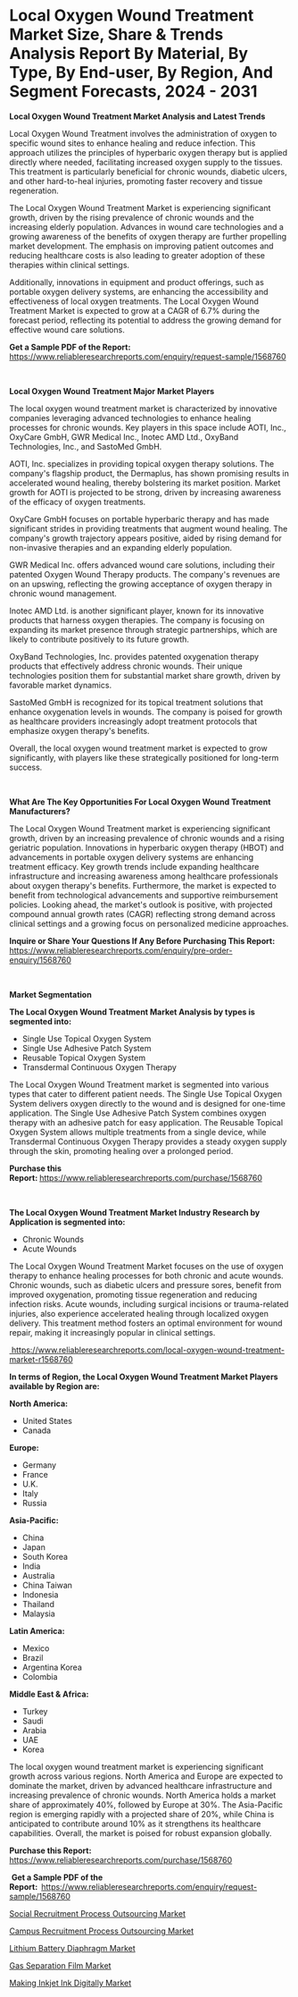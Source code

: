 <p><h1>Local Oxygen Wound Treatment Market Size, Share & Trends Analysis Report By Material, By Type, By End-user, By Region, And Segment Forecasts, 2024 - 2031</h1></p><p><strong>Local Oxygen Wound Treatment Market Analysis and Latest Trends</strong></p>
<p><p>Local Oxygen Wound Treatment involves the administration of oxygen to specific wound sites to enhance healing and reduce infection. This approach utilizes the principles of hyperbaric oxygen therapy but is applied directly where needed, facilitating increased oxygen supply to the tissues. This treatment is particularly beneficial for chronic wounds, diabetic ulcers, and other hard-to-heal injuries, promoting faster recovery and tissue regeneration.</p><p>The Local Oxygen Wound Treatment Market is experiencing significant growth, driven by the rising prevalence of chronic wounds and the increasing elderly population. Advances in wound care technologies and a growing awareness of the benefits of oxygen therapy are further propelling market development. The emphasis on improving patient outcomes and reducing healthcare costs is also leading to greater adoption of these therapies within clinical settings.</p><p>Additionally, innovations in equipment and product offerings, such as portable oxygen delivery systems, are enhancing the accessibility and effectiveness of local oxygen treatments. The Local Oxygen Wound Treatment Market is expected to grow at a CAGR of 6.7% during the forecast period, reflecting its potential to address the growing demand for effective wound care solutions.</p></p>
<p><strong>Get a Sample PDF of the Report:&nbsp;</strong> <a href="https://www.reliableresearchreports.com/enquiry/request-sample/1568760?utm_campaign=13&utm_medium=2&utm_source=Github&utm_content=ia&utm_term=14102024&utm_id=local-oxygen-wound-treatment">https://www.reliableresearchreports.com/enquiry/request-sample/1568760</a></p>
<p>&nbsp;</p>
<p><strong>Local Oxygen Wound Treatment Major Market Players</strong></p>
<p><p>The local oxygen wound treatment market is characterized by innovative companies leveraging advanced technologies to enhance healing processes for chronic wounds. Key players in this space include AOTI, Inc., OxyCare GmbH, GWR Medical Inc., Inotec AMD Ltd., OxyBand Technologies, Inc., and SastoMed GmbH.</p><p>AOTI, Inc. specializes in providing topical oxygen therapy solutions. The company's flagship product, the Dermaplus, has shown promising results in accelerated wound healing, thereby bolstering its market position. Market growth for AOTI is projected to be strong, driven by increasing awareness of the efficacy of oxygen treatments.</p><p>OxyCare GmbH focuses on portable hyperbaric therapy and has made significant strides in providing treatments that augment wound healing. The company's growth trajectory appears positive, aided by rising demand for non-invasive therapies and an expanding elderly population.</p><p>GWR Medical Inc. offers advanced wound care solutions, including their patented Oxygen Wound Therapy products. The company's revenues are on an upswing, reflecting the growing acceptance of oxygen therapy in chronic wound management.</p><p>Inotec AMD Ltd. is another significant player, known for its innovative products that harness oxygen therapies. The company is focusing on expanding its market presence through strategic partnerships, which are likely to contribute positively to its future growth.</p><p>OxyBand Technologies, Inc. provides patented oxygenation therapy products that effectively address chronic wounds. Their unique technologies position them for substantial market share growth, driven by favorable market dynamics.</p><p>SastoMed GmbH is recognized for its topical treatment solutions that enhance oxygenation levels in wounds. The company is poised for growth as healthcare providers increasingly adopt treatment protocols that emphasize oxygen therapy's benefits.</p><p>Overall, the local oxygen wound treatment market is expected to grow significantly, with players like these strategically positioned for long-term success.</p></p>
<p>&nbsp;</p>
<p><strong>What Are The Key Opportunities For Local Oxygen Wound Treatment Manufacturers?</strong></p>
<p><p>The Local Oxygen Wound Treatment market is experiencing significant growth, driven by an increasing prevalence of chronic wounds and a rising geriatric population. Innovations in hyperbaric oxygen therapy (HBOT) and advancements in portable oxygen delivery systems are enhancing treatment efficacy. Key growth trends include expanding healthcare infrastructure and increasing awareness among healthcare professionals about oxygen therapy's benefits. Furthermore, the market is expected to benefit from technological advancements and supportive reimbursement policies. Looking ahead, the market's outlook is positive, with projected compound annual growth rates (CAGR) reflecting strong demand across clinical settings and a growing focus on personalized medicine approaches.</p></p>
<p><strong>Inquire or Share Your Questions If Any Before Purchasing This Report:</strong> <a href="https://www.reliableresearchreports.com/enquiry/pre-order-enquiry/1568760?utm_campaign=13&utm_medium=2&utm_source=Github&utm_content=ia&utm_term=14102024&utm_id=local-oxygen-wound-treatment">https://www.reliableresearchreports.com/enquiry/pre-order-enquiry/1568760</a></p>
<p>&nbsp;</p>
<p><strong>Market Segmentation</strong></p>
<p><strong>The Local Oxygen Wound Treatment Market Analysis by types is segmented into:</strong></p>
<p><ul><li>Single Use Topical Oxygen System</li><li>Single Use Adhesive Patch System</li><li>Reusable Topical Oxygen System</li><li>Transdermal Continuous Oxygen Therapy</li></ul></p>
<p><p>The Local Oxygen Wound Treatment market is segmented into various types that cater to different patient needs. The Single Use Topical Oxygen System delivers oxygen directly to the wound and is designed for one-time application. The Single Use Adhesive Patch System combines oxygen therapy with an adhesive patch for easy application. The Reusable Topical Oxygen System allows multiple treatments from a single device, while Transdermal Continuous Oxygen Therapy provides a steady oxygen supply through the skin, promoting healing over a prolonged period.</p></p>
<p><strong>Purchase this Report:&nbsp;</strong><a href="https://www.reliableresearchreports.com/purchase/1568760?utm_campaign=13&utm_medium=2&utm_source=Github&utm_content=ia&utm_term=14102024&utm_id=local-oxygen-wound-treatment">https://www.reliableresearchreports.com/purchase/1568760</a></p>
<p>&nbsp;</p>
<p><strong>The Local Oxygen Wound Treatment Market Industry Research by Application is segmented into:</strong></p>
<p><ul><li>Chronic Wounds</li><li>Acute Wounds</li></ul></p>
<p><p>The Local Oxygen Wound Treatment Market focuses on the use of oxygen therapy to enhance healing processes for both chronic and acute wounds. Chronic wounds, such as diabetic ulcers and pressure sores, benefit from improved oxygenation, promoting tissue regeneration and reducing infection risks. Acute wounds, including surgical incisions or trauma-related injuries, also experience accelerated healing through localized oxygen delivery. This treatment method fosters an optimal environment for wound repair, making it increasingly popular in clinical settings.</p></p>
<p><a href="https://www.reliableresearchreports.com/local-oxygen-wound-treatment-market-r1568760?utm_campaign=13&utm_medium=2&utm_source=Github&utm_content=ia&utm_term=14102024&utm_id=local-oxygen-wound-treatment">&nbsp;https://www.reliableresearchreports.com/local-oxygen-wound-treatment-market-r1568760</a></p>
<p><strong>In terms of Region, the Local Oxygen Wound Treatment Market Players available by Region are:</strong></p>
<p>
    <p> <strong> North America: </strong>
        <ul>
            <li>United States</li>
            <li>Canada</li>
        </ul>
        </p> 
    <p> <strong> Europe: </strong>
        <ul>
            <li>Germany</li>
            <li>France</li>
            <li>U.K.</li>
            <li>Italy</li>
            <li>Russia</li>
        </ul>
        </p> 
    <p> <strong> Asia-Pacific: </strong>
        <ul>
            <li>China</li>
            <li>Japan</li>
            <li>South Korea</li>
            <li>India</li>
            <li>Australia</li>
            <li>China Taiwan</li>
            <li>Indonesia</li>
            <li>Thailand</li>
            <li>Malaysia</li>
        </ul>
        </p> 
    <p> <strong> Latin America: </strong>
        <ul>
            <li>Mexico</li>
            <li>Brazil</li>
            <li>Argentina Korea</li>
            <li>Colombia</li>
        </ul>
        </p> 
    <p> <strong> Middle East & Africa: </strong>
        <ul>
            <li>Turkey</li>
            <li>Saudi</li>
            <li>Arabia</li>
            <li>UAE</li>
            <li>Korea</li>
        </ul>
    </p>
    </p>
<p><p>The local oxygen wound treatment market is experiencing significant growth across various regions. North America and Europe are expected to dominate the market, driven by advanced healthcare infrastructure and increasing prevalence of chronic wounds. North America holds a market share of approximately 40%, followed by Europe at 30%. The Asia-Pacific region is emerging rapidly with a projected share of 20%, while China is anticipated to contribute around 10% as it strengthens its healthcare capabilities. Overall, the market is poised for robust expansion globally.</p></p>
<p><strong>Purchase this Report: </strong><a href="https://www.reliableresearchreports.com/purchase/1568760?utm_campaign=13&utm_medium=2&utm_source=Github&utm_content=ia&utm_term=14102024&utm_id=local-oxygen-wound-treatment">https://www.reliableresearchreports.com/purchase/1568760</a></p>
<p>&nbsp;<strong>Get a Sample PDF of the Report:&nbsp;&nbsp;</strong><a href="https://www.reliableresearchreports.com/enquiry/request-sample/1568760?utm_campaign=13&utm_medium=2&utm_source=Github&utm_content=ia&utm_term=14102024&utm_id=local-oxygen-wound-treatment">https://www.reliableresearchreports.com/enquiry/request-sample/1568760</a></p>
<p><strong></strong></p>
<p><p><a href="https://github.com/roydonhol47/Market-Research-Report-List-1/blob/main/social-recruitment-process-outsourcing-market.md?utm_campaign=13&utm_medium=2&utm_source=Github&utm_content=ia&utm_term=14102024&utm_id=local-oxygen-wound-treatment">Social Recruitment Process Outsourcing Market</a></p><p><a href="https://github.com/pinesamshigoz/Market-Research-Report-List-1/blob/main/campus-recruitment-process-outsourcing-market.md?utm_campaign=13&utm_medium=2&utm_source=Github&utm_content=ia&utm_term=14102024&utm_id=local-oxygen-wound-treatment">Campus Recruitment Process Outsourcing Market</a></p><p><a href="https://www.linkedin.com/pulse/future-trends-global-lithium-battery-diaphragm-market-insights-a68wc?utm_campaign=13&utm_medium=2&utm_source=Github&utm_content=ia&utm_term=14102024&utm_id=local-oxygen-wound-treatment">Lithium Battery Diaphragm Market</a></p><p><a href="https://www.linkedin.com/pulse/gas-separation-film-market-global-insights-sales-trends-2024-0mwoc?utm_campaign=13&utm_medium=2&utm_source=Github&utm_content=ia&utm_term=14102024&utm_id=local-oxygen-wound-treatment">Gas Separation Film Market</a></p><p><a href="https://www.linkedin.com/pulse/making-inkjet-ink-digitally-market-trends-growth-outlook-2024-pe8rc?utm_campaign=13&utm_medium=2&utm_source=Github&utm_content=ia&utm_term=14102024&utm_id=local-oxygen-wound-treatment">Making Inkjet Ink Digitally Market</a></p></p>